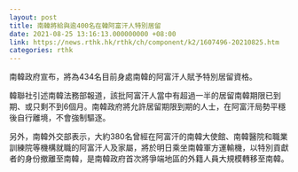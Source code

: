 ```yaml
---
layout: post
title: 南韓將給與逾400名在韓阿富汗人特別居留
date: 2021-08-25 13:16:13.000000000 +08:00
link: https://news.rthk.hk/rthk/ch/component/k2/1607496-20210825.htm
categories: rthk
---
```


南韓政府宣布，將為434名目前身處南韓的阿富汗人賦予特別居留資格。

韓聯社引述南韓法務部報道，該批阿富汗人當中有超過一半的居留南韓期限已到期、或只剩不到6個月。南韓政府將允許居留期限到期的人士，在阿富汗局勢平穩後自行離境，不會強制驅逐。

另外，南韓外交部表示，大約380名曾經在阿富汗的南韓大使館、南韓醫院和職業訓練院等機構就職的阿富汗人及家屬，將於明日乘坐南韓軍方運輸機，以特別貢獻者的身份撤離至南韓，是南韓政府首次將爭端地區的外籍人員大規模轉移至南韓。
